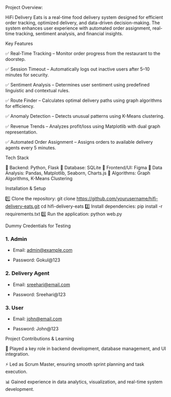 Project Overview:

HiFi Delivery Eats is a real-time food delivery system designed for efficient order tracking, optimized delivery, and data-driven decision-making. The system enhances user experience with automated order assignment, real-time tracking, sentiment analysis, and financial insights.


Key Features

✅ Real-Time Tracking – Monitor order progress from the restaurant to the doorstep.

✅ Session Timeout – Automatically logs out inactive users after 5–10 minutes for security.

✅ Sentiment Analysis – Determines user sentiment using predefined linguistic and contextual rules.

✅ Route Finder – Calculates optimal delivery paths using graph algorithms for efficiency.

✅ Anomaly Detection – Detects unusual patterns using K-Means clustering.

✅ Revenue Trends – Analyzes profit/loss using Matplotlib with dual graph representation.

✅ Automated Order Assignment – Assigns orders to available delivery agents every 5 minutes.


Tech Stack

🔹 Backend: Python, Flask
🔹 Database: SQLite
🔹 Frontend/UI: Figma
🔹 Data Analysis: Pandas, Matplotlib, Seaborn, Charts.js
🔹 Algorithms: Graph Algorithms, K-Means Clustering


Installation & Setup

1️⃣ Clone the repository:
git clone https://github.com/yourusername/hifi-delivery-eats.git
cd hifi-delivery-eats
2️⃣ Install dependencies:
pip install -r requirements.txt
3️⃣ Run the application:
python web.py


Dummy Credentials for Testing

### 1. Admin

- Email: admin@example.com
  
- Password: Gokul@123
  
### 2. Delivery Agent

- Email: sreehari@email.com
  
- Password: Sreehari@123
  
### 3. User

- Email: john@email.com
  
- Password: John@123

  
Project Contributions & Learning

🚀 Played a key role in backend development, database management, and UI integration.

⚡ Led as Scrum Master, ensuring smooth sprint planning and task execution.

📊 Gained experience in data analytics, visualization, and real-time system development.
